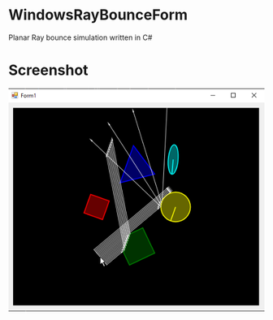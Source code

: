 # WindowsRayBounceForm
Planar Ray bounce simulation written in C#

# Screenshot

![scr](2022-05-09_13_27_22-Window.png)


